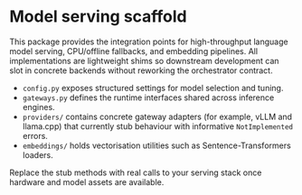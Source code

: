 # Model serving scaffold

This package provides the integration points for high-throughput language model
serving, CPU/offline fallbacks, and embedding pipelines. All implementations are
lightweight shims so downstream development can slot in concrete backends
without reworking the orchestrator contract.

- `config.py` exposes structured settings for model selection and tuning.
- `gateways.py` defines the runtime interfaces shared across inference engines.
- `providers/` contains concrete gateway adapters (for example, vLLM and
  llama.cpp) that currently stub behaviour with informative `NotImplemented`
  errors.
- `embeddings/` holds vectorisation utilities such as
  Sentence-Transformers loaders.

Replace the stub methods with real calls to your serving stack once hardware and
model assets are available.
